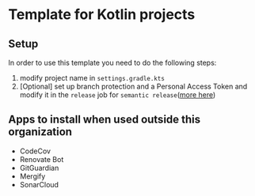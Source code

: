 # Template for Kotlin projects
## Setup

In order to use this template you need to do the following steps:
1. modify project name in `settings.gradle.kts`
2. [Optional] set up branch protection and a Personal Access Token and modify it in the `release` job for `semantic release`([more here](https://semantic-release.gitbook.io/semantic-release/recipes/ci-configurations/github-actions#pushing-package.json-changes-to-a-master-branch))

## Apps to install when used outside this organization
- CodeCov
- Renovate Bot
- GitGuardian
- Mergify
- SonarCloud
